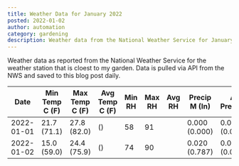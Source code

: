 ```yaml
---
title: Weather Data for January 2022
posted: 2022-01-02
author: automation
category: gardening
description: Weather data from the National Weather Service for January 2022
---
```


Weather data as reported from the National Weather Service for the weather station 
that is cloest to my garden. Data is pulled via API from the NWS and saved to this 
blog post daily.

|Date|Min Temp C (F)|Max Temp C (F)|Avg Temp C (F)|Min RH|Max RH|Avg RH|Precip M (In)|Avg Precip/Hr|
|---|---|---|---|---|---|---|---|---|
|2022-01-01|21.7 (71.1)|27.8 (82.0)| ()|58|91||0.000 (0.000)|0.000 (0.000)|
|2022-01-02|15.0 (59.0)|24.4 (75.9)| ()|74|90||0.020 (0.787)|0.020 (0.020)|
